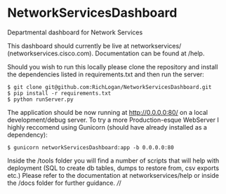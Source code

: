 NetworkServicesDashboard
========================

Departmental dashboard for Network Services

This dashboard should currently be live at networkservices/ (networkservices.cisco.com). Documentation can be found at /help.

Should you wish to run this locally please clone the repository and install the dependencies listed in requirements.txt and then run the server:

    $ git clone git@github.com:RichLogan/NetworkServicesDashboard.git
    $ pip install -r requirements.txt
    $ python runServer.py

The application should be now running at http://0.0.0.0:80/ on a local development/debug server. To try a more Production-esque WebServer I highly reccomend using Gunicorn (should have already installed as a dependency):

    $ gunicorn networkServicesDashboard:app -b 0.0.0.0:80

Inside the /tools folder you will find a number of scripts that will help with deployment (SQL to create db tables, dumps to restore from, csv exports etc.) Please refer to the documentation at networkservices/help or inside the /docs folder for further guidance. */*/
